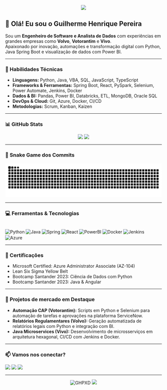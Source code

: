 <!-- Banner -->
<p align="center">
  <img src="https://capsule-render.vercel.app/api?type=waving&color=0C134F&height=200&section=header&text=Guilherme%20Henrique%20Pereira&fontSize=40&fontColor=ffffff&animation=fadeIn" />
</p>

## 👋 Olá! Eu sou o Guilherme Henrique Pereira

Sou um **Engenheiro de Software e Analista de Dados** com experiências em grandes empresas como **Volvo**, **Votorantim** e **Vivo**.  
Apaixonado por inovação, automações e transformação digital com Python, Java Spring Boot e visualização de dados com Power BI.

---

### 🧠 Habilidades Técnicas

- **Linguagens:** Python, Java, VBA, SQL, JavaScript, TypeScript
- **Frameworks & Ferramentas:** Spring Boot, React, PySpark, Selenium, Power Automate, Jenkins, Docker
- **Dados & BI:** Pandas, Power BI, Databricks, ETL, MongoDB, Oracle SQL
- **DevOps & Cloud:** Git, Azure, Docker, CI/CD
- **Metodologias:** Scrum, Kanban, Kaizen

---

### 📊 GitHub Stats

<div align="center">
  <img height="170em" src="https://github-readme-stats.vercel.app/api?username=GHPXD&show_icons=true&theme=tokyonight&count_private=true&hide_title=true" />
  <img height="170em" src="https://github-readme-stats.vercel.app/api/top-langs/?username=GHPXD&layout=compact&theme=tokyonight&hide_title=true" />
</div>

---
### 🐍 Snake Game dos Commits

<picture>
  <source media="(prefers-color-scheme: dark)" srcset="https://raw.githubusercontent.com/GHPXD/GHPXD/output/github-contribution-grid-snake-dark.svg" />
  <img alt="snake animation" src="https://raw.githubusercontent.com/GHPXD/GHPXD/output/github-contribution-grid-snake.svg" />
</picture>

---
### 💻 Ferramentas & Tecnologias

<div style="display: inline_block"><br>
  <img align="center" alt="Python" height="40" src="https://cdn.jsdelivr.net/gh/devicons/devicon/icons/python/python-original.svg">
  <img align="center" alt="Java" height="40" src="https://cdn.jsdelivr.net/gh/devicons/devicon/icons/java/java-original.svg">
  <img align="center" alt="Spring" height="40" src="https://cdn.jsdelivr.net/gh/devicons/devicon/icons/spring/spring-original.svg">
  <img align="center" alt="React" height="40" src="https://cdn.jsdelivr.net/gh/devicons/devicon/icons/react/react-original.svg">
  <img align="center" alt="PowerBI" height="40" src="https://img.icons8.com/color/48/000000/power-bi.png">
  <img align="center" alt="Docker" height="40" src="https://cdn.jsdelivr.net/gh/devicons/devicon/icons/docker/docker-original.svg">
  <img align="center" alt="Jenkins" height="40" src="https://cdn.jsdelivr.net/gh/devicons/devicon/icons/jenkins/jenkins-original.svg">
  <img align="center" alt="Azure" height="40" src="https://cdn.jsdelivr.net/gh/devicons/devicon/icons/azure/azure-original.svg">
</div>


---

### 📌 Certificações

- Microsoft Certified: Azure Administrator Associate (AZ-104)
- Lean Six Sigma Yellow Belt
- Bootcamp Santander 2023: Ciência de Dados com Python
- Bootcamp Santander 2023: Java & Angular

---

### 🚀 Projetos de mercado em Destaque

- **Automação CAP (Votorantim):** Scripts em Python e Selenium para automação de tarefas e aprovações na plataforma ServiceNow.
- **Relatórios Regulamentares (Volvo):** Geração automatizada de relatórios legais com Python e integração com BI.
- **Java Microservices (Vivo):** Desenvolvimento de microsserviços em arquitetura hexagonal, CI/CD com Jenkins e Docker.

---


### 📫 Vamos nos conectar?

<p align="left">
  <a href="mailto:ghp17@outlook.com"><img src="https://img.shields.io/badge/Email-%230077B5?style=for-the-badge&logo=gmail&logoColor=white" /></a>
  <a href="https://www.linkedin.com/in/ghpxd" target="_blank"><img src="https://img.shields.io/badge/-LinkedIn-%230077B5?style=for-the-badge&logo=linkedin&logoColor=white" /></a>
  <a href="https://discord.com/users/ghpxd" target="_blank"><img src="https://img.shields.io/badge/Discord-5865F2?style=for-the-badge&logo=discord&logoColor=white" /></a>
</p>

---

<p align="center">
  <img src="https://komarev.com/ghpvc/?username=GHPXD&label=Profile%20views&color=0e75b6&style=flat" alt="GHPXD" />
  <img src="https://github-readme-streak-stats.herokuapp.com/?user=GHPXD&theme=tokyonight&hide_border=true" />
</p>
